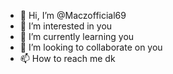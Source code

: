 - 👋 Hi, I’m @Maczofficial69
- 👀 I’m interested in you
- 🌱 I’m currently learning you
- 💞️ I’m looking to collaborate on you
- 📫 How to reach me dk

<!---
Maczofficial69/Maczofficial69 is a ✨ special ✨ repository because its `README.md` (this file) appears on your GitHub profile.
You can click the Preview link to take a look at your changes.
--->
